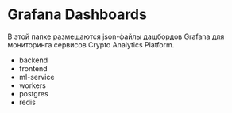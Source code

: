 # Grafana Dashboards

В этой папке размещаются json-файлы дашбордов Grafana для мониторинга сервисов Crypto Analytics Platform.

- backend
- frontend
- ml-service
- workers
- postgres
- redis 